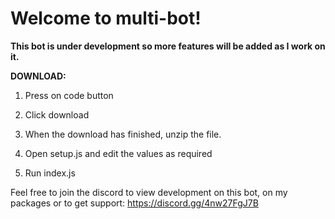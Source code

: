 # Welcome to multi-bot!

**This bot is under development so more features will be added as I work on it.**


**DOWNLOAD:**

1) Press on code button

2) Click download

3) When the download has finished, unzip the file.

4) Open setup.js and edit the values as required

5) Run index.js


Feel free to join the discord to view development on this bot, on my packages or to get support: 
https://discord.gg/4nw27FgJ7B